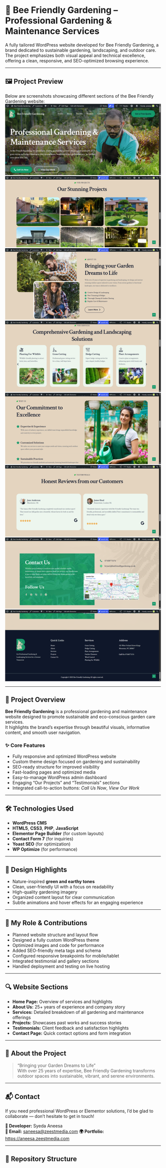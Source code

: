 # 🌿 Bee Friendly Gardening – Professional Gardening & Maintenance Services  

A fully tailored WordPress website developed for Bee Friendly Gardening, a brand dedicated to sustainable gardening, landscaping, and outdoor care.
The project emphasizes both visual appeal and technical excellence, offering a clean, responsive, and SEO-optimized browsing experience.

---

## 🖼️ Project Preview  

Below are screenshots showcasing different sections of the Bee Friendly Gardening website:
![About Section](https://github.com/Syedaaneesa/Bee-Friendly-Gardening/blob/main/Home-Bee-Friendly-Gardening-10-27-2025_05_02_PM.png)
![Gallery Section](https://github.com/Syedaaneesa/Bee-Friendly-Gardening/blob/main/Home-Bee-Friendly-Gardening-10-27-2025_05_03_PM%20(2).png)
![Home Page](https://github.com/Syedaaneesa/Bee-Friendly-Gardening/blob/main/Home-Bee-Friendly-Gardening-10-27-2025_05_02_PM%20(1).png)
![Contact Section](https://github.com/Syedaaneesa/Bee-Friendly-Gardening/blob/main/Home-Bee-Friendly-Gardening-10-27-2025_05_03_PM.png)
![Rooms Section](https://github.com/Syedaaneesa/Bee-Friendly-Gardening/blob/main/Home-Bee-Friendly-Gardening-10-27-2025_05_03_PM%20(1).png)
![Contact Section](https://github.com/Syedaaneesa/Bee-Friendly-Gardening/blob/main/Home-Bee-Friendly-Gardening-10-27-2025_05_04_PM.png)
![Contact Section](https://github.com/Syedaaneesa/Bee-Friendly-Gardening/blob/main/Home-Bee-Friendly-Gardening-10-27-2025_05_04_PM%20(1).png)
![Contact Section](https://github.com/Syedaaneesa/Bee-Friendly-Gardening/blob/main/Home-Bee-Friendly-Gardening-10-27-2025_05_04_PM%20(2).png)




---

## 🌱 Project Overview  

**Bee Friendly Gardening** is a professional gardening and maintenance website designed to promote sustainable and eco-conscious garden care services.  
It highlights the brand’s expertise through beautiful visuals, informative content, and smooth user navigation.

### ✨ Core Features  
- Fully responsive and optimized WordPress website  
- Custom theme design focused on gardening and sustainability  
- SEO-ready structure for improved visibility  
- Fast-loading pages and optimized media  
- Easy-to-manage WordPress admin dashboard  
- Engaging “Our Projects” and “Testimonials” sections  
- Integrated call-to-action buttons: *Call Us Now*, *View Our Work*  

---

## 🛠️ Technologies Used  

- **WordPress CMS**  
- **HTML5**, **CSS3**, **PHP**, **JavaScript**  
- **Elementor Page Builder** (for custom layouts)  
- **Contact Form 7** (for inquiries)  
- **Yoast SEO** (for optimization)  
- **WP Optimize** (for performance)  

---

## 🎨 Design Highlights  

- Nature-inspired **green and earthy tones**  
- Clean, user-friendly UI with a focus on readability  
- High-quality gardening imagery  
- Organized content layout for clear communication  
- Subtle animations and hover effects for an engaging experience  

---

## 💪 My Role & Contributions  

- Planned website structure and layout flow  
- Designed a fully custom WordPress theme  
- Optimized images and code for performance  
- Added SEO-friendly meta tags and schema  
- Configured responsive breakpoints for mobile/tablet  
- Integrated testimonial and gallery sections  
- Handled deployment and testing on live hosting  

---

## 🔍 Website Sections  

- **Home Page:** Overview of services and highlights  
- **About Us:** 25+ years of experience and company story  
- **Services:** Detailed breakdown of all gardening and maintenance offerings  
- **Projects:** Showcases past works and success stories  
- **Testimonials:** Client feedback and satisfaction highlights  
- **Contact Page:** Quick contact options and form integration  

---

## 🌿 About the Project  

> “Bringing your Garden Dreams to Life”  
> With over 25 years of expertise, Bee Friendly Gardening transforms outdoor spaces into sustainable, vibrant, and serene environments.

---

## 📬 Contact
If you need professional WordPress or Elementor solutions, I’d be glad to collaborate — don’t hesitate to get in touch!

**👤 Developer:** Syeda Aneesa  
**📧 Email:** saneesa@zeestmedia.com
**🌍 Portfolio:** https://aneesa.zeestmedia.com

---
## 📁 Repository Structure

